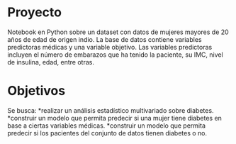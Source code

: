 # Proyecto

Notebook en Python sobre un dataset con datos de mujeres mayores de 20 años de edad de origen indio. 
La base de datos contiene variables predictoras médicas y una variable objetivo. 
Las variables predictoras incluyen el número de embarazos que ha tenido la paciente, su IMC, nivel de insulina, edad, entre otras.


# Objetivos

Se busca:
*realizar un análisis estadístico multivariado sobre diabetes.
*construir un modelo que permita predecir si una mujer tiene diabetes en base a ciertas variables médicas.
*construir un modelo que permita predecir si los pacientes del conjunto de datos tienen diabetes o no.
